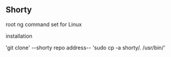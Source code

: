 ## Shorty
root ng command set for Linux

installation

'git clone' --shorty repo address--
'sudo cp -a shorty/. /usr/bin/'
